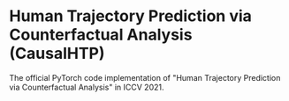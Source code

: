 # Human Trajectory Prediction via Counterfactual Analysis (CausalHTP)
The official PyTorch code implementation of "Human Trajectory Prediction via Counterfactual Analysis" in ICCV 2021.



